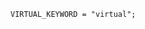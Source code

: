 <!-- This file is generated automatically by infrastructure scripts. Please don't edit by hand. -->

```{ .ebnf .slang-ebnf #VIRTUAL_KEYWORD }
VIRTUAL_KEYWORD = "virtual";
```
